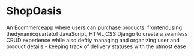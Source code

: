 # ShopOasis
 An Ecommerceapp where users can purchase products.
 frontendusing thedynamicquartetof JavaScript, HTML,CSS
 Django to create a seamless CRUD experience while also deftly managing and organizing user and product
details - keeping track of delivery statuses with the utmost ease
